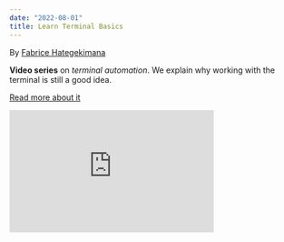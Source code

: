 ```yaml
---
date: "2022-08-01" 
title: Learn Terminal Basics
---
```


By [Fabrice Hategekimana ](https://twitter.com/wedata_unige)


**Video series** on _terminal automation_. We explain why working with the terminal is still a good idea.

[Read more about it](https://www.youtube.com/playlist?list=PLSYhtt87oGAKbXezWPJqy-GVtQH-PaprZ)

<iframe width="360" height="215" src="https://www.youtube.com/embed/X3kObIzGH2s?list=PLSYhtt87oGAKbXezWPJqy-GVtQH-PaprZ" title="Terminal 1: Introduction" frameborder="0" allow="accelerometer; autoplay; clipboard-write; encrypted-media; gyroscope; picture-in-picture; web-share" allowfullscreen></iframe>

